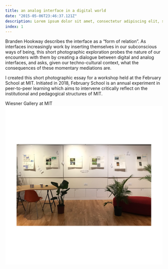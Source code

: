 ```yaml
---
title: an analog interface in a digital world
date: "2015-05-06T23:46:37.121Z"
description: Lorem ipsum dolor sit amet, consectetur adipiscing elit, sed do eiusmod tempor incididunt ut labore et dolore magna aliqua. Ut enim ad minim veniam, quis nostrud exercitation ullamco laboris nisi ut aliquip ex ea commodo consequat. Duis aute irure dolor in reprehenderit in voluptate velit esse cillum dolore eu fugiat nulla pariatur. Excepteur sint occaecat cupidatat non proident, sunt in culpa qui officia deserunt mollit anim id est laborum.
index: 1
---
```


Branden Hookway describes the interface as a “form of relation”. As interfaces increasingly work by inserting themselves in our subconscious ways of being, this short photographic exploration probes the nature of our encounters with them by creating a dialogue between digital and analog interfaces, and asks, given our techno-cultural context, what the consequences of these momentary mediations are.

I created this short photographic essay for a workshop held at the February School at MIT. Initiated in 2018, February School is an annual experiment in peer-to-peer learning which aims to intervene critically reflect on the institutional and pedagogical structures of MIT.

<span class="caption">Wiesner Gallery at MIT</span>
![altcaption](febschool.png)
<!-- ![altcaption](spread.png) -->
